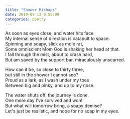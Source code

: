 ```yaml
---
title: "Shower Mishaps"
date: 2019-09-13 9:55:00
categories: poetry
---
```


As soon as eyes close, and water hits face <br>
My internal sense of direction is catapult to space. <br>
Spinning and soapy, slick as mole rat, <br>
Some omniscient Mom God is shaking her head at that. <br>
I fall through the mist, about to crash hard, <br>
But am saved by the support bar, miraculously unscarred.<br>

How can it be, so close to thirty three, <br>
but still in the shower I cannot see? <br>
Proud as a lark, as I wash under my toes <br>
Between big and pinky, and up to my nose. <br>

The water shuts off, the journey is done.<br>
One more day I've survived and won! <br>
But what will tomorrow bring, a soapy demise? <br>
Let's just be realistic, and hope for no soap in my eyes. <br>
